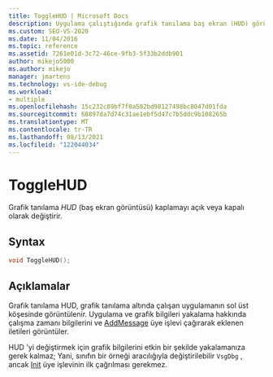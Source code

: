 ```yaml
---
title: ToggleHUD | Microsoft Docs
description: Uygulama çalıştığında grafik tanılama baş ekran (HUD) görüntülenip görüntülenmeyeceğini değiştirmek için VsgDbg öğesinin ToggleHUD () yöntemini kullanın.
ms.custom: SEO-VS-2020
ms.date: 11/04/2016
ms.topic: reference
ms.assetid: 7261e01d-3c72-46ce-9fb3-5f33b2ddb901
author: mikejo5000
ms.author: mikejo
manager: jmartens
ms.technology: vs-ide-debug
ms.workload:
- multiple
ms.openlocfilehash: 15c232c89bf7f0a502bd98127498bc8047d01fda
ms.sourcegitcommit: 68897da7d74c31ae1ebf5d47c7b5ddc9b108265b
ms.translationtype: MT
ms.contentlocale: tr-TR
ms.lasthandoff: 08/13/2021
ms.locfileid: "122044034"
---
```

# <a name="togglehud"></a>ToggleHUD
Grafik tanılama *HUD* (baş ekran görüntüsü) kaplamayı açık veya kapalı olarak değiştirir.

## <a name="syntax"></a>Syntax

```C++
void ToggleHUD();
```

## <a name="remarks"></a>Açıklamalar
 Grafik tanılama HUD, grafik tanılama altında çalışan uygulamanın sol üst köşesinde görüntülenir. Uygulama ve grafik bilgileri yakalama hakkında çalışma zamanı bilgilerini ve [AddMessage](addmessage.md) üye işlevi çağırarak eklenen iletileri görüntüler.

 HUD 'yi değiştirmek için grafik bilgilerini etkin bir şekilde yakalamanıza gerek kalmaz; Yani, sınıfın bir örneği aracılığıyla değiştirilebilir `VsgDbg` , ancak [Init](init.md) üye işlevinin ilk çağrılması gerekmez.